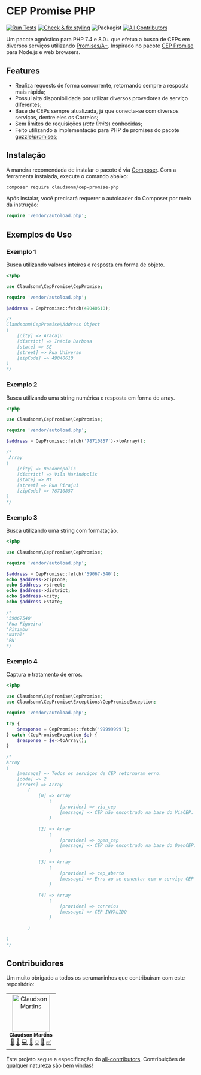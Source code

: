 # CEP Promise PHP
[![Run Tests](https://github.com/claudsonm/cep-promise-php/actions/workflows/run-tests.yml/badge.svg)](https://github.com/claudsonm/cep-promise-php/actions/workflows/run-tests.yml)
[![Check & fix styling](https://github.com/claudsonm/cep-promise-php/actions/workflows/php-cs-fixer.yml/badge.svg)](https://github.com/claudsonm/cep-promise-php/actions/workflows/php-cs-fixer.yml)
![Packagist](https://img.shields.io/packagist/dt/claudsonm/cep-promise-php)
[![All Contributors](https://img.shields.io/badge/all_contributors-1-orange.svg)](#contributors)

Um pacote agnóstico para PHP 7.4 e 8.0+ que efetua a busca de CEPs em diversos serviços utilizando [Promises/A+](https://promisesaplus.com/). 
Inspirado no pacote [CEP Promise](https://github.com/filipedeschamps/cep-promise) 
para Node.js e web browsers.

## Features
- Realiza requests de forma concorrente, retornando sempre a resposta mais rápida;
- Possui alta disponibilidade por utilizar diversos provedores de serviço diferentes;
- Base de CEPs sempre atualizada, já que conecta-se com diversos serviços, dentre eles os Correios;
- Sem limites de requisições (*rate limits*) conhecidas;
- Feito utilizando a implementação para PHP de promises do pacote [guzzle/promises](https://github.com/guzzle/promises);

## Instalação
A maneira recomendada de instalar o pacote é via [Composer](https://getcomposer.org/download/).
Com a ferramenta instalada, execute o comando abaixo:

```bash
composer require claudsonm/cep-promise-php
```

Após instalar, você precisará requerer o autoloader do Composer por meio da
instrução:

```php
require 'vendor/autoload.php';
```

## Exemplos de Uso

### Exemplo 1
Busca utilizando valores inteiros e resposta em forma de objeto.

```php
<?php

use Claudsonm\CepPromise\CepPromise;

require 'vendor/autoload.php';

$address = CepPromise::fetch(49040610);

/* 
Claudsonm\CepPromise\Address Object
(
    [city] => Aracaju
    [district] => Inácio Barbosa
    [state] => SE
    [street] => Rua Universo
    [zipCode] => 49040610
)
*/
```

### Exemplo 2
Busca utilizando uma string numérica e resposta em forma de array.

```php
<?php

use Claudsonm\CepPromise\CepPromise;

require 'vendor/autoload.php';

$address = CepPromise::fetch('78710857')->toArray();

/*
 Array
(
    [city] => Rondonópolis
    [district] => Vila Marinópolis
    [state] => MT
    [street] => Rua Pirajuí
    [zipCode] => 78710857
)
*/
```

### Exemplo 3
Busca utilizando uma string com formatação.

```php
<?php

use Claudsonm\CepPromise\CepPromise;

require 'vendor/autoload.php';

$address = CepPromise::fetch('59067-540');
echo $address->zipCode;
echo $address->street;
echo $address->district;
echo $address->city;
echo $address->state;

/*
'59067540'
'Rua Figueira'
'Pitimbu'
'Natal'
'RN'
*/
```

### Exemplo 4
Captura e tratamento de erros.

```php
<?php

use Claudsonm\CepPromise\CepPromise;
use Claudsonm\CepPromise\Exceptions\CepPromiseException;

require 'vendor/autoload.php';

try {
    $response = CepPromise::fetch('99999999');
} catch (CepPromiseException $e) {
    $response = $e->toArray();
}

/*
Array
(
    [message] => Todos os serviços de CEP retornaram erro.
    [code] => 2
    [errors] => Array
        (
            [0] => Array
                (
                    [provider] => via_cep
                    [message] => CEP não encontrado na base do ViaCEP.
                )

            [2] => Array
                (
                    [provider] => open_cep
                    [message] => CEP não encontrado na base do OpenCEP.
                )                

            [3] => Array
                (
                    [provider] => cep_aberto
                    [message] => Erro ao se conectar com o serviço CEP Aberto.
                )

            [4] => Array
                (
                    [provider] => correios
                    [message] => CEP INVÁLIDO
                )

        )

)
*/
```

## Contribuidores

Um muito obrigado a todos os serumaninhos que contribuiram com este repositório:

<!-- ALL-CONTRIBUTORS-LIST:START - Do not remove or modify this section -->
<!-- prettier-ignore -->
<table><tr><td align="center"><a href="https://github.com/claudsonm"><img src="https://avatars3.githubusercontent.com/u/4139808?v=4" width="100px;" alt="Claudson Martins"/><br /><sub><b>Claudson Martins</b></sub></a><br /><a href="#projectManagement-claudsonm" title="Project Management">📆</a> <a href="#maintenance-claudsonm" title="Maintenance">🚧</a> <a href="https://github.com/claudsonm/cep-promise-php/commits?author=claudsonm" title="Code">💻</a> <a href="https://github.com/claudsonm/cep-promise-php/commits?author=claudsonm" title="Documentation">📖</a> <a href="#example-claudsonm" title="Examples">💡</a> <a href="#business-claudsonm" title="Business development">💼</a> <a href="#tutorial-claudsonm" title="Tutorials">✅</a></td></tr></table>

<!-- ALL-CONTRIBUTORS-LIST:END -->

Este projeto segue a especificação do [all-contributors](https://github.com/all-contributors/all-contributors). Contribuições de qualquer natureza são bem vindas!
